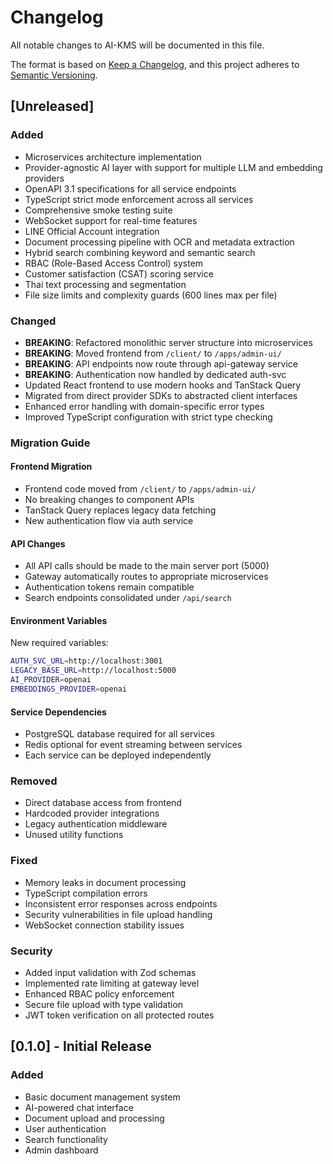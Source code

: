 
# Changelog

All notable changes to AI-KMS will be documented in this file.

The format is based on [Keep a Changelog](https://keepachangelog.com/en/1.0.0/),
and this project adheres to [Semantic Versioning](https://semver.org/spec/v2.0.0.html).

## [Unreleased]

### Added
- Microservices architecture implementation
- Provider-agnostic AI layer with support for multiple LLM and embedding providers
- OpenAPI 3.1 specifications for all service endpoints
- TypeScript strict mode enforcement across all services
- Comprehensive smoke testing suite
- WebSocket support for real-time features
- LINE Official Account integration
- Document processing pipeline with OCR and metadata extraction
- Hybrid search combining keyword and semantic search
- RBAC (Role-Based Access Control) system
- Customer satisfaction (CSAT) scoring service
- Thai text processing and segmentation
- File size limits and complexity guards (600 lines max per file)

### Changed
- **BREAKING**: Refactored monolithic server structure into microservices
- **BREAKING**: Moved frontend from `/client/` to `/apps/admin-ui/`
- **BREAKING**: API endpoints now route through api-gateway service
- **BREAKING**: Authentication now handled by dedicated auth-svc
- Updated React frontend to use modern hooks and TanStack Query
- Migrated from direct provider SDKs to abstracted client interfaces
- Enhanced error handling with domain-specific error types
- Improved TypeScript configuration with strict type checking

### Migration Guide

#### Frontend Migration
- Frontend code moved from `/client/` to `/apps/admin-ui/`
- No breaking changes to component APIs
- TanStack Query replaces legacy data fetching
- New authentication flow via auth service

#### API Changes
- All API calls should be made to the main server port (5000)
- Gateway automatically routes to appropriate microservices
- Authentication tokens remain compatible
- Search endpoints consolidated under `/api/search`

#### Environment Variables
New required variables:
```bash
AUTH_SVC_URL=http://localhost:3001
LEGACY_BASE_URL=http://localhost:5000
AI_PROVIDER=openai
EMBEDDINGS_PROVIDER=openai
```

#### Service Dependencies
- PostgreSQL database required for all services
- Redis optional for event streaming between services
- Each service can be deployed independently

### Removed
- Direct database access from frontend
- Hardcoded provider integrations
- Legacy authentication middleware
- Unused utility functions

### Fixed
- Memory leaks in document processing
- TypeScript compilation errors
- Inconsistent error responses across endpoints
- Security vulnerabilities in file upload handling
- WebSocket connection stability issues

### Security
- Added input validation with Zod schemas
- Implemented rate limiting at gateway level
- Enhanced RBAC policy enforcement
- Secure file upload with type validation
- JWT token verification on all protected routes

## [0.1.0] - Initial Release

### Added
- Basic document management system
- AI-powered chat interface
- Document upload and processing
- User authentication
- Search functionality
- Admin dashboard
